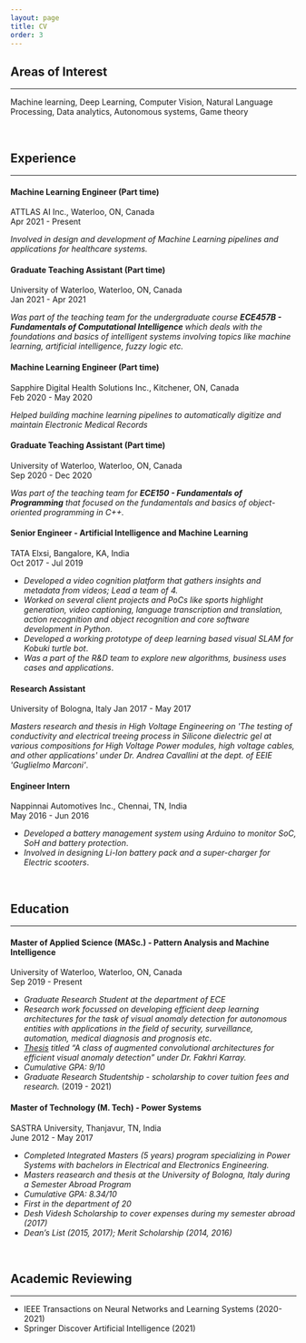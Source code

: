 ```yaml
---
layout: page
title: CV
order: 3
---
```


## Areas of Interest
--------
Machine learning, Deep Learning, Computer Vision, Natural Language Processing, Data analytics, Autonomous systems, Game theory

<br>

## Experience
--------

#### Machine Learning Engineer (Part time)
ATTLAS AI Inc., Waterloo, ON, Canada\
Apr 2021 - Present

_Involved in design and development of Machine Learning pipelines and applications for healthcare systems._

#### Graduate Teaching Assistant (Part time)
University of Waterloo, Waterloo, ON, Canada\
Jan 2021 - Apr 2021

_Was part of the teaching team for the undergraduate course **ECE457B - Fundamentals of Computational Intelligence** which deals with the foundations and basics of intelligent systems involving topics like machine learning, artificial intelligence, fuzzy logic etc._

#### Machine Learning Engineer (Part time)
Sapphire Digital Health Solutions Inc., Kitchener, ON, Canada\
Feb 2020 - May 2020

_Helped building machine learning pipelines to automatically digitize and maintain Electronic Medical Records_

#### Graduate Teaching Assistant (Part time)
University of Waterloo, Waterloo, ON, Canada\
Sep 2020 - Dec 2020

_Was part of the teaching team for **ECE150 - Fundamentals of Programming** that focused on the fundamentals and basics of object-oriented programming in C++._

#### Senior Engineer - Artificial Intelligence and Machine Learning
TATA Elxsi, Bangalore, KA, India\
Oct 2017 - Jul 2019

* _Developed a video cognition platform that gathers insights and metadata from videos; Lead a team of 4._
* _Worked on several client projects and PoCs like sports highlight generation, video captioning, language transcription and translation, action recognition and object recognition and core software development in Python_.
* _Developed a working prototype of deep learning based visual SLAM for Kobuki turtle bot_.
* _Was a part of the R&D team to explore new algorithms, business uses cases and applications_.

#### Research Assistant
University of Bologna, Italy
Jan 2017 - May 2017

_Masters research and thesis in High Voltage Engineering on 'The testing of conductivity and electrical treeing process in Silicone dielectric gel at various compositions for High Voltage Power modules, high voltage cables, and other applications' under Dr. Andrea Cavallini at the dept. of EEIE 'Guglielmo Marconi'_.

#### Engineer Intern
Nappinnai Automotives Inc., Chennai, TN, India\
May 2016 - Jun 2016

* _Developed a battery management system using Arduino to monitor SoC, SoH and battery protection_.
* _Involved in designing Li-Ion battery pack and a super-charger for Electric scooters_.

<br>

## Education
--------
#### Master of Applied Science (MASc.) - Pattern Analysis and Machine Intelligence
University of Waterloo, Waterloo, ON, Canada\
Sep 2019 - Present

* _Graduate Research Student at the department of ECE_
* _Research work focussed on developing efficient deep learning architectures for the task of visual anomaly detection for autonomous entities with applications in the field of security, surveillance, automation, medical diagnosis and prognosis etc_.
* _[Thesis](https://uwspace.uwaterloo.ca/handle/10012/17163) titled “A class of augmented convolutional architectures for efficient visual anomaly detection” under Dr. Fakhri Karray._
* _Cumulative GPA: 9/10_
* _Graduate Research Studentship - scholarship to cover tuition fees and research._ (2019 - 2021)

#### Master of Technology (M. Tech) - Power Systems
SASTRA University, Thanjavur, TN, India\
June 2012 - May 2017

* _Completed Integrated Masters (5 years) program specializing in Power Systems with bachelors in Electrical and Electronics Engineering._
* _Masters reasearch and thesis at the University of Bologna, Italy during a Semester Abroad Program_
* _Cumulative GPA: 8.34/10_
* _First in the department of 20_
* _Desh Videsh Scholarship to cover expenses during my semester abroad (2017)_
* _Dean’s List (2015, 2017); Merit Scholarship (2014, 2016)_

<br>

## Academic Reviewing
--------
* IEEE Transactions on Neural Networks and Learning Systems (2020-2021)
* Springer Discover Artificial Intelligence (2021)
